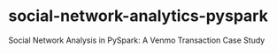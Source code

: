 # social-network-analytics-pyspark
Social Network Analysis in PySpark: A Venmo Transaction Case Study
